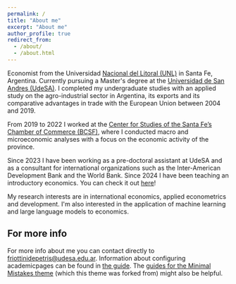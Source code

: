 ```yaml
---
permalink: /
title: "About me"
excerpt: "About me"
author_profile: true
redirect_from: 
  - /about/
  - /about.html
---
```


Economist from the Universidad [Nacional del Litoral (UNL)](https://www.fce.unl.edu.ar/) in Santa Fe, Argentina. Currently pursuing a Master's degree at the  [Universidad de San Andres (UdeSA)](https://udesa.edu.ar/departamento-de-economia/maestria-en-economia). I completed my undergraduate studies with an applied study on the agro-industrial sector in Argentina, its exports and its comparative advantages in trade with the European Union between 2004 and 2019.

From 2019 to 2022 I worked at the [Center for Studies of the Santa Fe’s Chamber of Commerce (BCSF)](https://www.bcsf.com.ar/ces/index.php), where I conducted macro and microeconomic analyses with a focus on the economic activity of the province.

Since 2023 I have been working as a pre-doctoral assistant at UdeSA and as a consultant for international organizations such as the Inter-American Development Bank and the World Bank. Since 2024 I have been teaching an introductory economics. You can check it out [here](https://github.com/francoriottini/EcoIUdeSA)!

My research interests are in international economics, applied econometrics and development. I'm also interested in the application of machine learning and large language models to economics.

For more info
------
For more info about me you can contact directly to friottinidepetris@udesa.edu.ar. Information about configuring academicpages can be found in [the guide](https://academicpages.github.io/markdown/). The [guides for the Minimal Mistakes theme](https://mmistakes.github.io/minimal-mistakes/docs/configuration/) (which this theme was forked from) might also be helpful.
